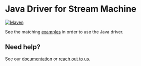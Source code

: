 # Java Driver for Stream Machine

[![Maven][maven-version-image]][maven-version-link]

See the matching [examples](https://github.com/streammachineio/java-examples) in order to use the Java driver.

## Need help?

See our [documentation](https://docs.streammachine.io) or [reach out to us](https://docs.streammachine.io).

[maven-version-image]: https://img.shields.io/maven-central/v/io.streammachine/java-driver.svg
[maven-version-link]: https://search.maven.org/artifact/io.streammachine/java-driver
